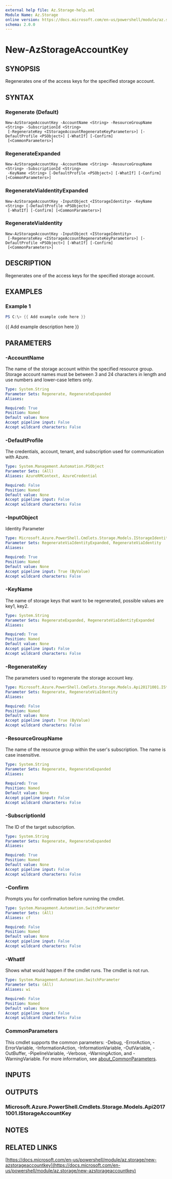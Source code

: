 ```yaml
---
external help file: Az.Storage-help.xml
Module Name: Az.Storage
online version: https://docs.microsoft.com/en-us/powershell/module/az.storage/new-azstorageaccountkey
schema: 2.0.0
---
```


# New-AzStorageAccountKey

## SYNOPSIS
Regenerates one of the access keys for the specified storage account.

## SYNTAX

### Regenerate (Default)
```
New-AzStorageAccountKey -AccountName <String> -ResourceGroupName <String> -SubscriptionId <String>
 [-RegenerateKey <IStorageAccountRegenerateKeyParameters>] [-DefaultProfile <PSObject>] [-WhatIf] [-Confirm]
 [<CommonParameters>]
```

### RegenerateExpanded
```
New-AzStorageAccountKey -AccountName <String> -ResourceGroupName <String> -SubscriptionId <String>
 -KeyName <String> [-DefaultProfile <PSObject>] [-WhatIf] [-Confirm] [<CommonParameters>]
```

### RegenerateViaIdentityExpanded
```
New-AzStorageAccountKey -InputObject <IStorageIdentity> -KeyName <String> [-DefaultProfile <PSObject>]
 [-WhatIf] [-Confirm] [<CommonParameters>]
```

### RegenerateViaIdentity
```
New-AzStorageAccountKey -InputObject <IStorageIdentity>
 [-RegenerateKey <IStorageAccountRegenerateKeyParameters>] [-DefaultProfile <PSObject>] [-WhatIf] [-Confirm]
 [<CommonParameters>]
```

## DESCRIPTION
Regenerates one of the access keys for the specified storage account.

## EXAMPLES

### Example 1
```powershell
PS C:\> {{ Add example code here }}
```

{{ Add example description here }}

## PARAMETERS

### -AccountName
The name of the storage account within the specified resource group.
Storage account names must be between 3 and 24 characters in length and use numbers and lower-case letters only.

```yaml
Type: System.String
Parameter Sets: Regenerate, RegenerateExpanded
Aliases:

Required: True
Position: Named
Default value: None
Accept pipeline input: False
Accept wildcard characters: False
```

### -DefaultProfile
The credentials, account, tenant, and subscription used for communication with Azure.

```yaml
Type: System.Management.Automation.PSObject
Parameter Sets: (All)
Aliases: AzureRMContext, AzureCredential

Required: False
Position: Named
Default value: None
Accept pipeline input: False
Accept wildcard characters: False
```

### -InputObject
Identity Parameter

```yaml
Type: Microsoft.Azure.PowerShell.Cmdlets.Storage.Models.IStorageIdentity
Parameter Sets: RegenerateViaIdentityExpanded, RegenerateViaIdentity
Aliases:

Required: True
Position: Named
Default value: None
Accept pipeline input: True (ByValue)
Accept wildcard characters: False
```

### -KeyName
The name of storage keys that want to be regenerated, possible values are key1, key2.

```yaml
Type: System.String
Parameter Sets: RegenerateExpanded, RegenerateViaIdentityExpanded
Aliases:

Required: True
Position: Named
Default value: None
Accept pipeline input: False
Accept wildcard characters: False
```

### -RegenerateKey
The parameters used to regenerate the storage account key.

```yaml
Type: Microsoft.Azure.PowerShell.Cmdlets.Storage.Models.Api20171001.IStorageAccountRegenerateKeyParameters
Parameter Sets: Regenerate, RegenerateViaIdentity
Aliases:

Required: False
Position: Named
Default value: None
Accept pipeline input: True (ByValue)
Accept wildcard characters: False
```

### -ResourceGroupName
The name of the resource group within the user's subscription.
The name is case insensitive.

```yaml
Type: System.String
Parameter Sets: Regenerate, RegenerateExpanded
Aliases:

Required: True
Position: Named
Default value: None
Accept pipeline input: False
Accept wildcard characters: False
```

### -SubscriptionId
The ID of the target subscription.

```yaml
Type: System.String
Parameter Sets: Regenerate, RegenerateExpanded
Aliases:

Required: True
Position: Named
Default value: None
Accept pipeline input: False
Accept wildcard characters: False
```

### -Confirm
Prompts you for confirmation before running the cmdlet.

```yaml
Type: System.Management.Automation.SwitchParameter
Parameter Sets: (All)
Aliases: cf

Required: False
Position: Named
Default value: None
Accept pipeline input: False
Accept wildcard characters: False
```

### -WhatIf
Shows what would happen if the cmdlet runs.
The cmdlet is not run.

```yaml
Type: System.Management.Automation.SwitchParameter
Parameter Sets: (All)
Aliases: wi

Required: False
Position: Named
Default value: None
Accept pipeline input: False
Accept wildcard characters: False
```

### CommonParameters
This cmdlet supports the common parameters: -Debug, -ErrorAction, -ErrorVariable, -InformationAction, -InformationVariable, -OutVariable, -OutBuffer, -PipelineVariable, -Verbose, -WarningAction, and -WarningVariable. For more information, see [about_CommonParameters](http://go.microsoft.com/fwlink/?LinkID=113216).

## INPUTS

## OUTPUTS

### Microsoft.Azure.PowerShell.Cmdlets.Storage.Models.Api20171001.IStorageAccountKey
## NOTES

## RELATED LINKS

[https://docs.microsoft.com/en-us/powershell/module/az.storage/new-azstorageaccountkey](https://docs.microsoft.com/en-us/powershell/module/az.storage/new-azstorageaccountkey)

